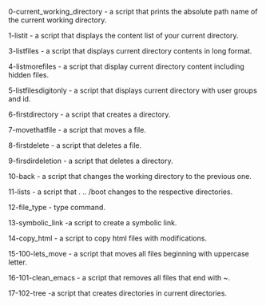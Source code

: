 0-current_working_directory - a script that prints the absolute path name of the current working directory.

1-listit - a script that displays the content list of your current directory.

3-listfiles - a script that displays current directory contents in long format.

4-listmorefiles - a script that display current directory content including hidden files.

5-listfilesdigitonly - a script that displays current directory with user groups and id.

6-firstdirectory - a script that creates a directory.

7-movethatfile - a script that moves a file.

8-firstdelete - a script that deletes a file.

9-firsdirdeletion - a script that deletes a directory.

10-back - a script that changes the working directory to the previous one.

11-lists - a script that . .. /boot changes to the respective directories.

12-file_type - type command.

13-symbolic_link -a script to create a symbolic link.

14-copy_html - a script to copy html files with modifications.

15-100-lets_move - a script that moves all files beginning with uppercase letter.

16-101-clean_emacs - a script that removes all files that end with ~.

17-102-tree -a script that creates directories in current directories.
